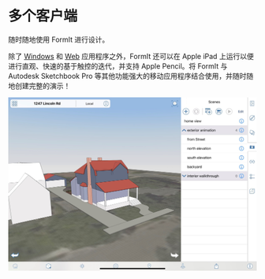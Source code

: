 # 多个客户端

随时随地使用 FormIt 进行设计。

除了 [Windows](https://formit.autodesk.com/download) 和 [Web](https://formit.autodesk.com/app) 应用程序之外，FormIt 还可以在 Apple iPad 上运行以便进行直观、快速的基于触控的迭代，并支持 Apple Pencil。将 FormIt 与 Autodesk Sketchbook Pro 等其他功能强大的移动应用程序结合使用，并随时随地创建完整的演示！

![FormIt on Apple iPad](<../.gitbook/assets/ipad scenes (1).png>)
